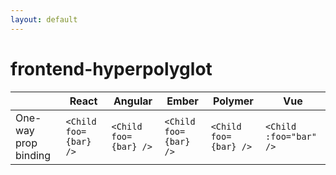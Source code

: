 ```yaml
---
layout: default
---
```


# frontend-hyperpolyglot

|     | React | Angular | Ember | Polymer | Vue |
| --- | ----- | ------- | ----- | ------- | --- |
| One-way prop binding | `<Child foo={bar} />` | `<Child foo={bar} />` | `<Child foo={bar} />` | `<Child foo={bar} />` | `<Child :foo="bar" />` |

